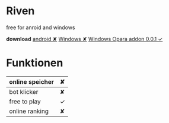 # **Riven**
free for anroid and windows

**download**
[android ✘](#)
[Windows ✘](#)
[Windows Opara addon 0.0.1 ✓](https://firebasestorage.googleapis.com/v0/b/upload-b2034.appspot.com/o/Riven%200.0.1%20dev%20version.zip?alt=media&token=d7ae6ee7-e2d6-41d2-950f-d8139df18fea)


# Funktionen
|  online speicher |  ✘ |
| :------------ | :------------ |
|  bot klicker  | ✘  |
|  free to play |  ✓ |
|  online ranking |  ✘ |


